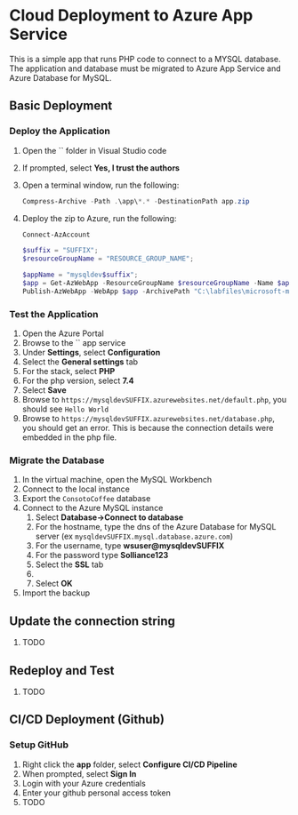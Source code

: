 # Cloud Deployment to Azure App Service

This is a simple app that runs PHP code to connect to a MYSQL database.  The application and database must be migrated to Azure App Service and Azure Database for MySQL.

## Basic Deployment

### Deploy the Application

1. Open the `` folder in Visual Studio code
2. If prompted, select **Yes, I trust the authors**
3. Open a terminal window, run the following:

    ```PowerShell
    Compress-Archive -Path .\app\*.* -DestinationPath app.zip
    ```

4. Deploy the zip to Azure, run the following:

    ```PowerShell
    Connect-AzAccount

    $suffix = "SUFFIX";
    $resourceGroupName = "RESOURCE_GROUP_NAME";

    $appName = "mysqldev$suffix";
    $app = Get-AzWebApp -ResourceGroupName $resourceGroupName -Name $appName
    Publish-AzWebApp -WebApp $app -ArchivePath "C:\labfiles\microsoft-mysql-developer-guide\Artifacts\02-01-CloudDeploy\app.zip"
    ```

### Test the Application

1. Open the Azure Portal
2. Browse to the `` app service
3. Under **Settings**, select **Configuration**
4. Select the **General settings** tab
5. For the stack, select **PHP**
6. For the php version, select **7.4**
7. Select **Save**
8. Browse to `https://mysqldevSUFFIX.azurewebsites.net/default.php`, you should see `Hello World`
9. Browse to `https://mysqldevSUFFIX.azurewebsites.net/database.php`, you should get an error.  This is because the connection details were embedded in the php file.

### Migrate the Database

1. In the virtual machine, open the MySQL Workbench
2. Connect to the local instance
3. Export the `ConsotoCoffee` database
4. Connect to the Azure MySQL instance
   1. Select **Database->Connect to database**
   2. For the hostname, type the dns of the Azure Database for MySQL server (ex `mysqldevSUFFIX.mysql.database.azure.com`)
   3. For the username, type **wsuser@mysqldevSUFFIX**
   4. For the password type **Solliance123**
   5. Select the **SSL** tab
   6. 
   7. Select **OK**
5. Import the backup

## Update the connection string

1. TODO

## Redeploy and Test

1. TODO

## CI/CD Deployment (Github)

### Setup GitHub

1. Right click the **app** folder, select **Configure CI/CD Pipeline**
2. When prompted, select **Sign In**
3. Login with your Azure credentials
4. Enter your github personal access token
5. TODO

